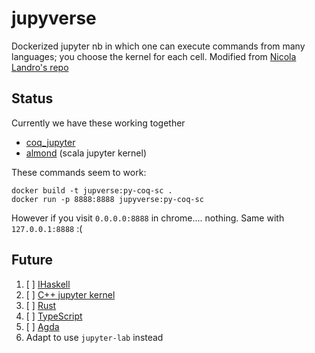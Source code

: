 # jupyverse

Dockerized jupyter nb in which one can execute commands from many
languages; you choose the kernel for each cell.  Modified from [Nicola
Landro's repo](https://gitlab.com/nicolalandro/jupyter-and-coq)

## Status

Currently we have these working together
- [coq_jupyter](https://github.com/EugeneLoy/coq_jupyter)
- [almond](https://almond.sh/docs/quick-start-install) (scala jupyter kernel)

These commands seem to work:
```
docker build -t jupverse:py-coq-sc .
docker run -p 8888:8888 jupyverse:py-coq-sc
```
However if you visit `0.0.0.0:8888` in chrome.... nothing.  Same with `127.0.0.1:8888` :(

## Future

1. [ ] [IHaskell](https://github.com/IHaskell/IHaskell)
1. [ ] [C++ jupyter kernel](https://github.com/jupyter-xeus/xeus-cling)
1. [ ] [Rust](https://github.com/google/evcxr/tree/main/evcxr_jupyter)
1. [ ] [TypeScript](https://github.com/winnekes/itypescript)
1. [ ] [Agda](https://github.com/lclem/agda-kernel)
1. Adapt to use `jupyter-lab` instead

